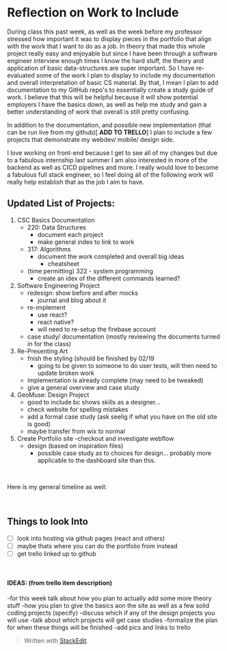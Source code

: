 
# Reflection on Work to Include

During class this past week, as well as the week before my professor stressed how important it was to display pieces in the portfolio that align with the work that I want to do as a job. In theory that made this whole project really easy and enjoyable but since I have been through a software engineer interview enough times I know the hard stuff, the theory and application of basic data-structures are super important. So I have re-evaluated some of the work I plan to display to include my documentation and overall interpretation of basic CS material. By that, I mean I plan to add documentation to my GitHub repo's to essentially create a study guide of work. I believe that this will be helpful because it will show potential employers I have the basics down, as well as help me study and gain a better understanding of work that overall is still pretty confusing. 

In addition to the documentation, and possible new implementation (that can be run live from my github)[ **ADD TO TRELLO**] I plan to include a few projects that demonstrate my webdev/ mobile/ design side. 

I love working on front-end because I get to see all of my changes but due to a fabulous internship last summer I am also interested in more of the backend as well as CICD pipelines and more. I really would love to become a fabulous full stack engineer, so I feel doing all of the following work will really help establish that as the job I aim to have.

## Updated List of Projects:
1. CSC Basics Documentation
	- 220: Data Structures
		- document each project
		- make general index to link to work
	- 317: Algorithms
		- document the work completed and overall big ideas
			- cheatsheet
	- (time permitting) 322 - system programming
		- create an idex of the different commands learned?
2. Software Engineering Project
	- redesign: show before and after mocks
		- journal and blog about it
	- re-implement
		- use react?
		- react native?
		- will need to re-setup the firebase account
	- case study/ documentation (mostly reviewing the documents turned in for the class)
3. Re-Presenting Art
	- fnish the styling (should be finished by 02/19
		- going to be given to someone to do user tests, will then need to update broken work
	- implementation is already complete (may need to be tweaked)
	- give a general overview and case study
4. GeoMuse: Design Project
	- good to include bc shows skills as a designer...
	- check website for spelling mistakes
	- add a formal case study (ask seelig if what you have on the old site is good)
	- maybe transfer from wix to normal
5. Create Portfolio site
	-checkout and investigate webflow
	- design (based on inspiration files)
		- possible case study as to choices for design... probably more applicable to the dashboard site than this. 

<br> 

Here is my general timeline as well:

<br>

## Things to look Into
- [ ] look into hosting via github pages (react and others)
- [ ] maybe thats where you can do the portfolio from instead
- [ ] get trello linked up to github

<br>

#### IDEAS: (from trello item description)
-for this week talk about how you plan to actually add some more theory stuff 
-how you plan to give the basics aon the site as well as a few solid coding projects (specify)
-discuss which if any of the design projects you will use
-talk about which projects will get case studies
-formalize the plan for when these things will be finished
-add pics and links to trello

> Written with [StackEdit](https://stackedit.io/).
<!--stackedit_data:
eyJoaXN0b3J5IjpbNDA1NDEyOTc1XX0=
-->